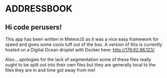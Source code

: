 # ADDRESSBOOK

## Hi code perusers!
This app has been written in MeteorJS as it was a nice easy framework for speed and gives some cools tuff out of the box. A version of this is currently hosted on a Digital Ocean droplet with Docker here: http://178.62.86.123/

Also... apologies for the lack of segmentation some of these files really ought to be split out into their own files but they are generally local to the files they are in and time got away from me!
